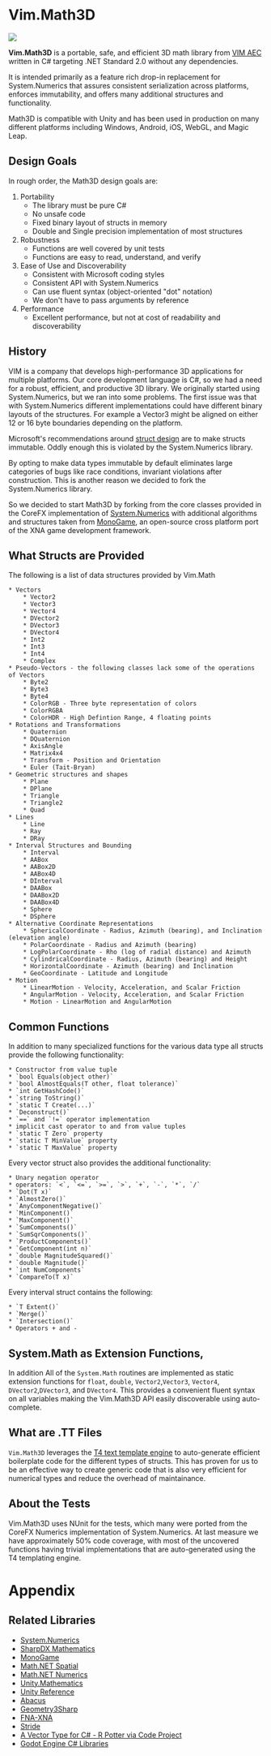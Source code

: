 # Vim.Math3D

[<img src="https://img.shields.io/nuget/v/Vim.Math3D.svg">](https://github.com/Vim/Math3D)

**Vim.Math3D** is a portable, safe, and efficient 3D math library from [VIM AEC](https://vimaec.com) written in C# 
targeting .NET Standard 2.0 without any dependencies. 

It is intended primarily as a feature rich drop-in replacement for System.Numerics that assures consistent serialization
across platforms, enforces immutability, and offers many additional structures and functionality. 

Math3D is compatible with Unity and has been used in production on many different platforms including Windows, 
Android, iOS, WebGL, and Magic Leap. 

## Design Goals

In rough order, the Math3D design goals are:

1. Portability
	* The library must be pure C# 
	* No unsafe code 
	* Fixed binary layout of structs in memory
	* Double and Single precision implementation of most structures 
2. Robustness
	* Functions are well covered by unit tests 
	* Functions are easy to read, understand, and verify
3. Ease of Use and Discoverability
	* Consistent with Microsoft coding styles
	* Consistent API with System.Numerics
	* Can use fluent syntax (object-oriented "dot" notation)
	* We don't have to pass arguments by reference
4. Performance 
	* Excellent performance, but not at cost of readability and discoverability

## History 

VIM is a company that develops high-performance 3D applications for multiple platforms. Our core development language
is C#, so we had a need for a robust, efficient, and productive 3D library. We originally started using 
System.Numerics, but we ran into some problems. The first issue was that with System.Numerics different implementations could 
have different binary layouts of the structures. For example a Vector3 might be aligned on either 12 or 16 byte boundaries 
depending on the platform. 

Microsoft's recommendations around [struct design](https://docs.microsoft.com/en-us/dotnet/standard/design-guidelines/struct)
are to make structs immutable. Oddly enough this is violated by the System.Numerics library. 

By opting to make data types immutable by default eliminates large categories of bugs like race conditions, 
invariant violations after construction. This is another reason we decided to fork the System.Numerics library. 

So we decided to start Math3D by forking from the core classes provided in the CoreFX implementation of 
[System.Numerics](https://github.com/dotnet/corefx/tree/master/src/System.Numerics.Vectors/src/System/Numerics) with 
additional algorithms and structures taken from [MonoGame](https://github.com/MonoGame/MonoGame), 
an open-source cross platform port of the XNA game development framework. 

## What Structs are Provided

The following is a list of data structures provided by Vim.Math

	* Vectors
		* Vector2
		* Vector3
		* Vector4	
		* DVector2
		* DVector3
		* DVector4
		* Int2
		* Int3
		* Int4
		* Complex 
	* Pseudo-Vectors - the following classes lack some of the operations of Vectors 
		* Byte2
		* Byte3
		* Byte4
		* ColorRGB - Three byte representation of colors
		* ColorRGBA
		* ColorHDR - High Defintion Range, 4 floating points 
	* Rotations and Transformations
		* Quaternion
		* DQuaternion
		* AxisAngle 
		* Matrix4x4
		* Transform - Position and Orientation
		* Euler (Tait-Bryan)
	* Geometric structures and shapes
		* Plane
		* DPlane
		* Triangle
		* Triangle2
		* Quad
	* Lines
		* Line
		* Ray
		* DRay
	* Interval Structures and Bounding			
		* Interval
		* AABox
		* AABox2D
		* AABox4D
		* DInterval
		* DAABox
		* DAABox2D
		* DAABox4D
		* Sphere
		* DSphere
	* Alternative Coordinate Representations
		* SphericalCoordinate - Radius, Azimuth (bearing), and Inclination (elevation angle)
		* PolarCoordinate - Radius and Azimuth (bearing)
		* LogPolarCoordinate - Rho (log of radial distance) and Azimuth
		* CylindricalCoordinate - Radius, Azimuth (bearing) and Height
		* HorizontalCoordinate - Azimuth (bearing) and Inclination
		* GeoCoordinate - Latitude and Longitude
	* Motion 
		* LinearMotion - Velocity, Acceleration, and Scalar Friction 
		* AngularMotion - Velocity, Acceleration, and Scalar Friction 
		* Motion - LinearMotion and AngularMotion
	
## Common Functions

In addition to many specialized functions for the various data type 
all structs provide the following functionality:

	* Constructor from value tuple
	* `bool Equals(object other)`
	* `bool AlmostEquals(T other, float tolerance)`
	* `int GetHashCode()`
	* `string ToString()`
	* `static T Create(...)`
	* `Deconstruct()`
	* `==` and `!=` operator implementation
	* implicit cast operator to and from value tuples
	* `static T Zero` property
	* `static T MinValue` property
	* `static T MaxValue` property

Every vector struct also provides the additional functionality:

	* Unary negation operator 
	* operators: `<`, `<=`, `>=`, `>`, `+`, `-`, `*`, `/`
	* `Dot(T x)` 
	* `AlmostZero()`
    * `AnyComponentNegative()`
    * `MinComponent()`
    * `MaxComponent()`
    * `SumComponents()`
    * `SumSqrComponents()`
    * `ProductComponents()`
    * `GetComponent(int n)`
	* `double MagnitudeSquared()`
    * `double Magnitude()`
	* `int NumComponents`
	* `CompareTo(T x)`

Every interval struct contains the following:

	* `T Extent()`
	* `Merge()`
	* `Intersection()`
	* Operators + and -


## System.Math as Extension Functions, 

In addition All of the `System.Math` routines are implemented as static extension functions 
for `float`, `double`, `Vector2`,`Vector3`, `Vector4`, `DVector2`,`DVector3`, 
and `DVector4`. This provides a convenient fluent syntax on all variables making the Vim.Math3D API
easily discoverable using auto-complete.

## What are .TT Files

`Vim.Math3D` leverages the [T4 text template engine](https://docs.microsoft.com/en-us/visualstudio/modeling/code-generation-and-t4-text-templates?view=vs-2017) 
to auto-generate efficient boilerplate code for the different types of 
structs. This has proven for us to be an effective way to create generic code that is also very efficient for numerical types and 
reduce the overhead of maintainance.  

## About the Tests

Vim.Math3D uses NUnit for the tests, which many were ported from the CoreFX Numerics implementation of System.Numerics. 
At last measure we have approximately 50% code coverage, with most of the uncovered functions having trivial implementations 
that are auto-generated using the T4 templating engine. 

# Appendix 

## Related Libraries 

* [System.Numerics](https://referencesource.microsoft.com/#System.Numerics,namespaces)
* [SharpDX Mathematics](https://github.com/sharpdx/SharpDX/tree/master/Source/SharpDX.Mathematics)
* [MonoGame](https://github.com/MonoGame/MonoGame)
* [Math.NET Spatial](https://github.com/mathnet/mathnet-spatial)
* [Math.NET Numerics](https://github.com/mathnet/mathnet-numerics)
* [Unity.Mathematics](https://github.com/Unity-Technologies/Unity.Mathematics)
* [Unity Reference](https://github.com/Unity-Technologies/UnityCsReference/tree/master/Runtime/Export)
* [Abacus](https://github.com/sungiant/abacus)
* [Geometry3Sharp](https://github.com/gradientspace/geometry3Sharp)
* [FNA-XNA](https://github.com/FNA-XNA/FNA/tree/master/src)
* [Stride](https://github.com/stride3d/stride/tree/master/sources/core/Stride.Core.Mathematics)
* [A Vector Type for C# - R Potter via Code Project](https://www.codeproject.com/Articles/17425/A-Vector-Type-for-C)
* [Godot Engine C# Libraries](https://github.com/godotengine/godot/tree/master/modules/mono/glue/GodotSharp/GodotSharp/Core)

